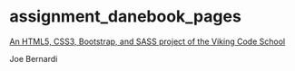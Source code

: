 # assignment_danebook_pages

[An HTML5, CSS3, Bootstrap, and SASS project of the Viking Code School](http://www.vikingcodeschool.com)


Joe Bernardi